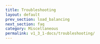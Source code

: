 ```yaml
---
title: Troubleshooting
layout: default
prev_section: load_balancing
next_section: faq
category: Miscellaneous
permalink: v1_3_1-docs/troubleshooting/
---
```

